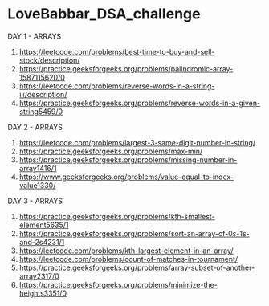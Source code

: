 # LoveBabbar_DSA_challenge

DAY 1 - ARRAYS
1. https://leetcode.com/problems/best-time-to-buy-and-sell-stock/description/
2. https://practice.geeksforgeeks.org/problems/palindromic-array-1587115620/0
3. https://leetcode.com/problems/reverse-words-in-a-string-iii/description/
4. https://practice.geeksforgeeks.org/problems/reverse-words-in-a-given-string5459/0

DAY 2 - ARRAYS
1. https://leetcode.com/problems/largest-3-same-digit-number-in-string/
2. https://practice.geeksforgeeks.org/problems/max-min/
3. https://practice.geeksforgeeks.org/problems/missing-number-in-array1416/1
4. https://www.geeksforgeeks.org/problems/value-equal-to-index-value1330/


DAY 3 - ARRAYS
1. https://practice.geeksforgeeks.org/problems/kth-smallest-element5635/1
2. https://practice.geeksforgeeks.org/problems/sort-an-array-of-0s-1s-and-2s4231/1
3. https://leetcode.com/problems/kth-largest-element-in-an-array/
4. https://leetcode.com/problems/count-of-matches-in-tournament/
5. https://practice.geeksforgeeks.org/problems/array-subset-of-another-array2317/0
6. https://practice.geeksforgeeks.org/problems/minimize-the-heights3351/0
